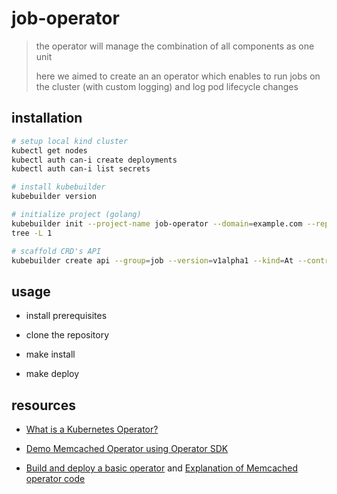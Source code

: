 # job-operator

> the operator will manage the combination of all components as one unit
>
> here we aimed to create an an operator which enables to run jobs on the cluster (with custom logging) and log pod lifecycle changes

## installation

```sh
# setup local kind cluster
kubectl get nodes
kubectl auth can-i create deployments
kubectl auth can-i list secrets

# install kubebuilder
kubebuilder version

# initialize project (golang)
kubebuilder init --project-name job-operator --domain=example.com --repo=github.com/mohammadne/job-operator
tree -L 1

# scaffold CRD's API
kubebuilder create api --group=job --version=v1alpha1 --kind=At --controller --resource
```

## usage

- install prerequisites

- clone the repository

- make install

- make deploy

## resources

- [What is a Kubernetes Operator?](https://sdk.operatorframework.io/docs/building-operators/golang/tutorial/)

- [Demo Memcached Operator using Operator SDK](https://www.youtube.com/watch?v=9QR3sRp-6Xk&ab_channel=AustinMacdonald)

- [Build and deploy a basic operator](https://developer.ibm.com/learningpaths/kubernetes-operators/develop-deploy-simple-operator/create-operator/) and [Explanation of Memcached operator code](https://developer.ibm.com/learningpaths/kubernetes-operators/develop-deploy-simple-operator/deep-dive-memcached-operator-code/)
